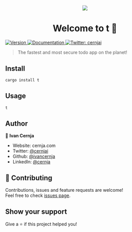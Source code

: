 <h1 align="center"><img src="https://i.imgur.com/qOUOBvd.png"></img>
<h1 align="center">Welcome to t 👋</h1>
<p>
  <a href="https://www.npmjs.com/package/t" target="_blank">
    <img alt="Version" src="https://img.shields.io/npm/v/t.svg">
  </a>
  <a href="https://github.com/ivancernja" target="_blank">
    <img alt="Documentation" src="https://img.shields.io/badge/documentation-yes-brightgreen.svg" />
  </a>
  <a href="https://twitter.com/cernjai" target="_blank">
    <img alt="Twitter: cernjai" src="https://img.shields.io/twitter/follow/cernjai.svg?style=social" />
  </a>
</p>

> The fastest and most secure todo app on the planet!

## Install

```sh
cargo install t
```

## Usage

```sh
t
```

## Author

👤 **Ivan Cernja**

* Website: cernja.com
* Twitter: [@cernjai](https://twitter.com/cernjai)
* Github: [@ivancernja](https://github.com/ivancernja)
* LinkedIn: [@cernja](https://linkedin.com/in/cernja)

## 🤝 Contributing

Contributions, issues and feature requests are welcome!<br />Feel free to check [issues page](https://github.com/ivancernja/t/issues). 

## Show your support

Give a ⭐️ if this project helped you!

